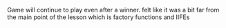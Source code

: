 Game will continue to play even after a winner. felt like it was a bit far from the main point of the lesson which is factory functions and IIFEs